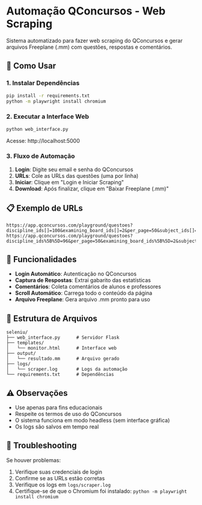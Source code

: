 # Automação QConcursos - Web Scraping

Sistema automatizado para fazer web scraping do QConcursos e gerar arquivos Freeplane (.mm) com questões, respostas e comentários.

## 🚀 Como Usar

### 1. Instalar Dependências

```bash
pip install -r requirements.txt
python -m playwright install chromium
```

### 2. Executar a Interface Web

```bash
python web_interface.py
```

Acesse: http://localhost:5000

### 3. Fluxo de Automação

1. **Login**: Digite seu email e senha do QConcursos
2. **URLs**: Cole as URLs das questões (uma por linha)
3. **Iniciar**: Clique em "Login e Iniciar Scraping"
4. **Download**: Após finalizar, clique em "Baixar Freeplane (.mm)"

## 📋 Exemplo de URLs

```
https://app.qconcursos.com/playground/questoes?discipline_ids[]=100&examining_board_ids[]=2&per_page=50&subject_ids[]=315
https://app.qconcursos.com/playground/questoes?discipline_ids%5B%5D=96&per_page=50&examining_board_ids%5B%5D=2&subject_ids%5B%5D=26271
```

## 🔧 Funcionalidades

- **Login Automático**: Autenticação no QConcursos
- **Captura de Respostas**: Extrai gabarito das estatísticas
- **Comentários**: Coleta comentários de alunos e professores
- **Scroll Automático**: Carrega todo o conteúdo da página
- **Arquivo Freeplane**: Gera arquivo .mm pronto para uso

## 📁 Estrutura de Arquivos

```
seleniu/
├── web_interface.py      # Servidor Flask
├── templates/
│   └── monitor.html      # Interface web
├── output/
│   └── resultado.mm      # Arquivo gerado
├── logs/
│   └── scraper.log       # Logs da automação
└── requirements.txt      # Dependências
```

## ⚠️ Observações

- Use apenas para fins educacionais
- Respeite os termos de uso do QConcursos
- O sistema funciona em modo headless (sem interface gráfica)
- Os logs são salvos em tempo real

## 🐛 Troubleshooting

Se houver problemas:

1. Verifique suas credenciais de login
2. Confirme se as URLs estão corretas
3. Verifique os logs em `logs/scraper.log`
4. Certifique-se de que o Chromium foi instalado: `python -m playwright install chromium` 